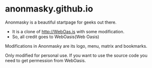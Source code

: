 # anonmasky.github.io

Anonmasky is a beautiful startpage for geeks out there.
- It is a clone of http://WebOas.is with some modification. 
- So, all credit goes to WebOasis(Web Oasis)


Modifications in Anonmasky are its logo, menu, matrix and bookmarks.

Only modified for personal use. 
If you want to use the source code you need to get permession from WebOasis.

